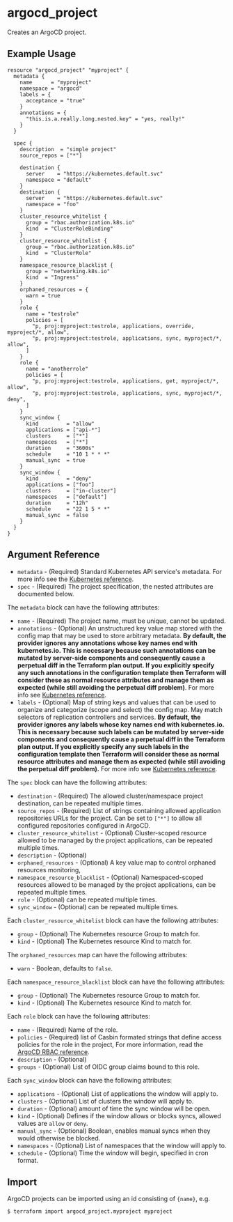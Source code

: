 # argocd_project

Creates an ArgoCD project.

## Example Usage

```hcl
resource "argocd_project" "myproject" {
  metadata {
    name      = "myproject"
    namespace = "argocd"
    labels = {
      acceptance = "true"
    }
    annotations = {
      "this.is.a.really.long.nested.key" = "yes, really!"
    }
  }

  spec {
    description  = "simple project"
    source_repos = ["*"]

    destination {
      server    = "https://kubernetes.default.svc"
      namespace = "default"
    }
    destination {
      server    = "https://kubernetes.default.svc"
      namespace = "foo"
    }
    cluster_resource_whitelist {
      group = "rbac.authorization.k8s.io"
      kind  = "ClusterRoleBinding"
    }
    cluster_resource_whitelist {
      group = "rbac.authorization.k8s.io"
      kind  = "ClusterRole"
    }
    namespace_resource_blacklist {
      group = "networking.k8s.io"
      kind  = "Ingress"
    }
    orphaned_resources = {
      warn = true
    }
    role {
      name = "testrole"
      policies = [
        "p, proj:myproject:testrole, applications, override, myproject/*, allow",
        "p, proj:myproject:testrole, applications, sync, myproject/*, allow",
      ]
    }
    role {
      name = "anotherrole"
      policies = [
        "p, proj:myproject:testrole, applications, get, myproject/*, allow",
        "p, proj:myproject:testrole, applications, sync, myproject/*, deny",
      ]
    }
    sync_window {
      kind         = "allow"
      applications = ["api-*"]
      clusters     = ["*"]
      namespaces   = ["*"]
      duration     = "3600s"
      schedule     = "10 1 * * *"
      manual_sync  = true
    }
    sync_window {
      kind         = "deny"
      applications = ["foo"]
      clusters     = ["in-cluster"]
      namespaces   = ["default"]
      duration     = "12h"
      schedule     = "22 1 5 * *"
      manual_sync  = false
    }
  }
}

```

## Argument Reference

* `metadata` - (Required) Standard Kubernetes API service's metadata. For more info see the [Kubernetes reference](https://github.com/kubernetes/community/blob/master/contributors/devel/sig-architecture/api-conventions.md#metadata).
* `spec` - (Required) The project specification, the nested attributes are documented below.

The `metadata` block can have the following attributes:

* `name` - (Required) The project name, must be unique, cannot be updated.
* `annotations` - (Optional) An unstructured key value map stored with the config map that may be used to store arbitrary metadata. **By default, the provider ignores any annotations whose key names end with kubernetes.io. This is necessary because such annotations can be mutated by server-side components and consequently cause a perpetual diff in the Terraform plan output. If you explicitly specify any such annotations in the configuration template then Terraform will consider these as normal resource attributes and manage them as expected (while still avoiding the perpetual diff problem)**. For more info see [Kubernetes reference](https://kubernetes.io/docs/concepts/overview/working-with-objects/annotations/).
* `labels` - (Optional) Map of string keys and values that can be used to organize and categorize (scope and select) the config map. May match selectors of replication controllers and services. **By default, the provider ignores any labels whose key names end with kubernetes.io. This is necessary because such labels can be mutated by server-side components and consequently cause a perpetual diff in the Terraform plan output. If you explicitly specify any such labels in the configuration template then Terraform will consider these as normal resource attributes and manage them as expected (while still avoiding the perpetual diff problem).** For more info see [Kubernetes reference](https://kubernetes.io/docs/concepts/overview/working-with-objects/labels/).

The `spec` block can have the following attributes:

* `destination` - (Required) The allowed cluster/namespace project destination, can be repeated multiple times. 
* `source_repos` - (Required) List of strings containing allowed application repositories URLs for the project. Can be set to `["*"]` to allow all configured repositories configured in ArgoCD.
* `cluster_resource_whitelist` - (Optional) Cluster-scoped resource allowed to be managed by the project applications, can be repeated multiple times. 
* `description` - (Optional)
* `orphaned_resources` - (Optional) A key value map to control orphaned resources monitoring, 
* `namespace_resource_blacklist` - (Optional) Namespaced-scoped resources allowed to be managed by the project applications, can be repeated multiple times. 
* `role` - (Optional) can be repeated multiple times. 
* `sync_window` - (Optional) can be repeated multiple times. 

Each `cluster_resource_whitelist` block can have the following attributes:
* `group` - (Optional) The Kubernetes resource Group to match for.
* `kind` - (Optional) The Kubernetes resource Kind to match for.

The `orphaned_resources` map can have the following attributes:
* `warn` - Boolean, defaults to `false`.

Each `namespace_resource_blacklist` block can have the following attributes:
* `group` - (Optional) The Kubernetes resource Group to match for.
* `kind` - (Optional) The Kubernetes resource Kind to match for.

Each `role` block can have the following attributes:
* `name` - (Required) Name of the role.
* `policies` - (Required) list of Casbin formated strings that define access policies for the role in the project, For more information, read the [ArgoCD RBAC reference](https://argoproj.github.io/argo-cd/operator-manual/rbac/#rbac-permission-structure).
* `description` - (Optional)
* `groups` - (Optional) List of OIDC group claims bound to this role.

Each `sync_window` block can have the following attributes:
* `applications` - (Optional) List of applications the window will apply to.
* `clusters` - (Optional) List of clusters the window will apply to.
* `duration` - (Optional) amount of time the sync window will be open.
* `kind` - (Optional) Defines if the window allows or blocks syncs, allowed values are `allow` or `deny`.
* `manual_sync` - (Optional) Boolean, enables manual syncs when they would otherwise be blocked.
* `namespaces` - (Optional) List of namespaces that the window will apply to.
* `schedule` - (Optional) Time the window will begin, specified in cron format.

## Import

ArgoCD projects can be imported using an id consisting of `{name}`, e.g.
```
$ terraform import argocd_project.myproject myproject
```
